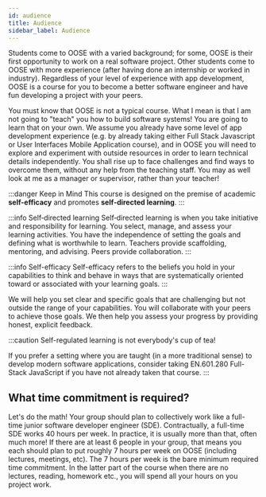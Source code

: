 ```yaml
---
id: audience
title: Audience
sidebar_label: Audience
---
```


Students come to OOSE with a varied background; for some, OOSE is their first opportunity to work on a real software project. Other students come to OOSE with more experience (after having done an internship or worked in industry). Regardless of your level of experience with app development, OOSE is a course for you to become a better software engineer and have fun developing a project with your peers.

You must know that OOSE is not a typical course. What I mean is that I am not going to "teach" you how to build software systems! You are going to learn that on your own. We assume you already have some level of app development experience (e.g. by already taking either Full Stack Javascript or User Interfaces Mobile Application course), and in OOSE you will need to explore and experiment with outside resources in order to learn technical details independently. You shall rise up to face challenges and find ways to overcome them, without any help from the teaching staff. You may as well look at me as a manager or supervisor, rather than your teacher!

:::danger Keep in Mind
This course is designed on the premise of academic **self-efficacy** and promotes **self‐directed learning**.
:::

:::info Self‐directed learning
Self‐directed learning is when you take initiative and responsibility for learning. You select, manage, and assess your learning activities. You have the independence of setting the goals and defining what is worthwhile to learn. Teachers provide scaffolding, mentoring, and advising. Peers provide collaboration.
:::

:::info Self-efficacy
Self-efficacy refers to the beliefs you hold in your capabilities to think and behave in ways that are systematically oriented toward or associated with your learning goals.
:::

We will help you set clear and specific goals that are challenging but not outside the range of your capabilities. You will collaborate with your peers to achieve those goals. We then help you assess your progress by providing honest, explicit feedback.

:::caution
Self-regulated learning is not everybody's cup of tea!

If you prefer a setting where you are taught (in a more traditional sense) to develop modern software applications, consider taking EN.601.280 Full-Stack JavaScript if you have not already taken that course.
:::


## What time commitment is required?
Let's do the math! Your group should plan to collectively work like a full-time junior software developer engineer (SDE). Contractually, a full-time SDE works 40 hours per week. In practice, it is usually more than that, often much more! If there are at least 6 people in your group, that means you each should plan to put roughly 7 hours per week on OOSE (including lectures, meetings, etc). The 7 hours per week is the bare minimum required time commitment. In the latter part of the course when there are no lectures, reading, homework etc., you will spend all your hours on you project work.